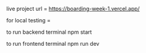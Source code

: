live project url =  https://boarding-week-1.vercel.app/

for local testing = 

to run backend terminal npm start

to run frontend terminal npm run dev
